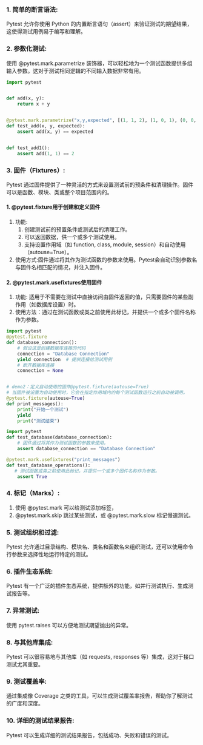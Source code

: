 ### 1. 简单的断言语法:
Pytest 允许你使用 Python 的内置断言语句（assert）来验证测试的期望结果，这使得测试用例易于编写和理解。
### 2. 参数化测试:
使用 @pytest.mark.parametrize 装饰器，可以轻松地为一个测试函数提供多组输入参数。这对于测试相同逻辑的不同输入数据非常有用。
```python
import pytest


def add(x, y):
    return x + y


@pytest.mark.parametrize("x,y,expected", [(1, 1, 2), (1, 0, 1), (0, 0, 0)])
def test_add(x, y, expected):
    assert add(x, y) == expected


def test_add1():
    assert add(1, 1) == 2
```
### 3. 固件（Fixtures）:
Pytest 通过固件提供了一种灵活的方式来设置测试前的预条件和清理操作。固件可以是函数、模块、类或整个项目范围内的。
#### 1. @pytest.fixture用于创建和定义固件
1. 功能:
    1. 创建测试前的预置条件或测试后的清理工作。
    2. 可以返回数据，供一个或多个测试使用。
    3. 支持设置作用域（如 function, class, module, session）和自动使用（autouse=True）。
2. 使用方式:固件通过将其作为测试函数的参数来使用。Pytest会自动识别参数名与固件名相匹配的情况，并注入固件。
#### 2. @pytest.mark.usefixtures使用固件
1. 功能: 适用于不需要在测试中直接访问由固件返回的值，只需要固件的某些副作用（如数据库设置）时。
2. 使用方法：通过在测试函数或类之前使用此标记，并提供一个或多个固件名称作为参数。
```python
import pytest
@pytest.fixture
def database_connection():
    # 假设这是创建数据库连接的代码
    connection = "Database Connection"
    yield connection  # 提供连接给测试用例
    # 断开数据库连接
    connection = None


# demo2：定义自动使用的固件@pytest.fixture(autouse=True)
# 当固件被设置为自动使用时，它会在指定作用域内的每个测试函数运行之前自动被调用。
@pytest.fixture(autouse=True)
def print_messages():
    print("开始一个测试")
    yield
    print("测试结束")

```

```python
import pytest
def test_database(database_connection):
    # 固件通过将其作为测试函数的参数来使用。
    assert database_connection == "Database Connection"

@pytest.mark.usefixtures("print_messages")
def test_database_operations():
   # 测试函数或类之前使用此标记，并提供一个或多个固件名称作为参数。
    assert True 
```
### 4. 标记（Marks）:
1. 使用 @pytest.mark 可以给测试添加标签，
2. @pytest.mark.skip 跳过某些测试，或 @pytest.mark.slow 标记慢速测试。
### 5. 测试组织和过滤:
Pytest 允许通过目录结构、模块名、类名和函数名来组织测试，还可以使用命令行参数来选择性地运行特定的测试。
### 6. 插件生态系统:
Pytest 有一个广泛的插件生态系统，提供额外的功能，如并行测试执行、生成测试报告等。
### 7. 异常测试:
使用 pytest.raises 可以方便地测试期望抛出的异常。
### 8. 与其他库集成:
Pytest 可以很容易地与其他库（如 requests, responses 等）集成，这对于接口测试尤其重要。
### 9. 测试覆盖率:
通过集成像 Coverage 之类的工具，可以生成测试覆盖率报告，帮助你了解测试的广度和深度。
### 10. 详细的测试结果报告:
Pytest 可以生成详细的测试结果报告，包括成功、失败和错误的测试。
